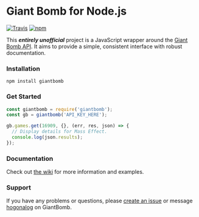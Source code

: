 # Giant Bomb for Node.js

[![Travis](https://img.shields.io/travis/claflamme/node-giantbomb.svg)](https://travis-ci.org/claflamme/node-giantbomb)
[![npm](https://img.shields.io/npm/v/giantbomb.svg)](https://www.npmjs.com/package/giantbomb)

This **_entirely unofficial_** project is a JavaScript wrapper around the [Giant Bomb API](http://www.giantbomb.com/api/). It aims to provide a simple, consistent interface with robust documentation.

### Installation

```
npm install giantbomb
```

### Get Started

```js
const giantbomb = require('giantbomb');
const gb = giantbomb('API_KEY_HERE');

gb.games.get(16909, {}, (err, res, json) => {
  // Display details for Mass Effect.
  console.log(json.results);
});
```

### Documentation

Check out [the wiki](https://github.com/claflamme/node-giantbomb/wiki) for more information and examples.

### Support

If you have any problems or questions, please [create an issue](https://github.com/claflamme/node-giantbomb/issues) or message [hogonalog](http://www.giantbomb.com/profile/hogonalog/) on GiantBomb.
